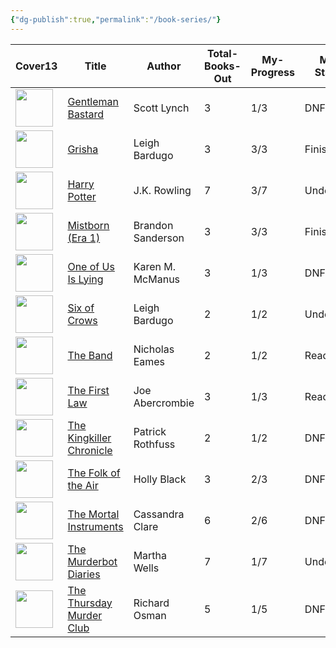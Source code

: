 ```yaml
---
{"dg-publish":true,"permalink":"/book-series/"}
---
```


<div><table class="dataview table-view-table"><thead class="table-view-thead"><tr class="table-view-tr-header"><th class="table-view-th"><span>Cover</span><span class="dataview small-text">13</span></th><th class="table-view-th"><span>Title</span></th><th class="table-view-th"><span>Author</span></th><th class="table-view-th"><span>Total-Books-Out</span></th><th class="table-view-th"><span>My-Progress</span></th><th class="table-view-th"><span>My-Status</span></th><th class="table-view-th"><span>Genre</span></th></tr></thead><tbody class="table-view-tbody"><tr><td><span><img width="60" src="app://d3999f6997f53859d4e27303821969cf3d10/C:/Users/Bogi/Documents/mediatracker/images/gentlemen%20bastards.webp?1749321532019" referrerpolicy="no-referrer"></span></td><td><span><a data-tooltip-position="top" aria-label="Book series/Gentleman Bastard.md" data-href="Book series/Gentleman Bastard.md" href="Book series/Gentleman Bastard.md" class="internal-link" target="_blank" rel="noopener nofollow">Gentleman Bastard</a></span></td><td><span>Scott Lynch</span></td><td>3</td><td><span>1/3</span></td><td><span><span class="status-dnf">DNF'D</span></span></td><td><span>Fantasy</span></td></tr><tr><td><span><img width="60" src="app://d3999f6997f53859d4e27303821969cf3d10/C:/Users/Bogi/Documents/mediatracker/images/Shadow%20and%20Bone.jpg?1742856082000" referrerpolicy="no-referrer"></span></td><td><span><a data-tooltip-position="top" aria-label="Book series/Grisha.md" data-href="Book series/Grisha.md" href="Book series/Grisha.md" class="internal-link" target="_blank" rel="noopener nofollow">Grisha</a></span></td><td><span>Leigh Bardugo</span></td><td>3</td><td><span>3/3</span></td><td><span><span class="status-finished">Finished</span></span></td><td><span>Fantasy</span></td></tr><tr><td><span><img width="60" src="app://d3999f6997f53859d4e27303821969cf3d10/C:/Users/Bogi/Documents/mediatracker/images/harry%20potter.webp?1749321562543" referrerpolicy="no-referrer"></span></td><td><span><a data-tooltip-position="top" aria-label="Book series/Harry Potter.md" data-href="Book series/Harry Potter.md" href="Book series/Harry Potter.md" class="internal-link" target="_blank" rel="noopener nofollow">Harry Potter</a></span></td><td><span>J.K. Rowling</span></td><td>7</td><td><span>3/7</span></td><td><span><span class="status-undecided">Undecided</span></span></td><td><span>Fantasy</span></td></tr><tr><td><span><img width="60" src="app://d3999f6997f53859d4e27303821969cf3d10/C:/Users/Bogi/Documents/mediatracker/images/Mistborn.png?1742850600000" referrerpolicy="no-referrer"></span></td><td><span><a data-tooltip-position="top" aria-label="Book series/Mistborn (Era 1).md" data-href="Book series/Mistborn (Era 1).md" href="Book series/Mistborn (Era 1).md" class="internal-link" target="_blank" rel="noopener nofollow">Mistborn (Era 1)</a></span></td><td><span>Brandon Sanderson</span></td><td>3</td><td><span>3/3</span></td><td><span><span class="status-finished">Finished</span></span></td><td><span>Fantasy</span></td></tr><tr><td><span><img width="60" src="app://d3999f6997f53859d4e27303821969cf3d10/C:/Users/Bogi/Documents/mediatracker/images/One%20of%20Us%20Is%20Lying.jpg?1742857088000" referrerpolicy="no-referrer"></span></td><td><span><a data-tooltip-position="top" aria-label="Book series/One of Us Is Lying.md" data-href="Book series/One of Us Is Lying.md" href="Book series/One of Us Is Lying.md" class="internal-link" target="_blank" rel="noopener nofollow">One of Us Is Lying</a></span></td><td><span>Karen M. McManus</span></td><td>3</td><td><span>1/3</span></td><td><span><span class="status-dnf">DNF'D</span></span></td><td><span>Mystery</span></td></tr><tr><td><span><img width="60" src="app://d3999f6997f53859d4e27303821969cf3d10/C:/Users/Bogi/Documents/mediatracker/images/Six%20of%20Crows.jpg?1742856210000" referrerpolicy="no-referrer"></span></td><td><span><a data-tooltip-position="top" aria-label="Book series/Six of Crows.md" data-href="Book series/Six of Crows.md" href="Book series/Six of Crows.md" class="internal-link" target="_blank" rel="noopener nofollow">Six of Crows</a></span></td><td><span>Leigh Bardugo</span></td><td>2</td><td><span>1/2</span></td><td><span><span class="status-undecided">Undecided</span></span></td><td><span>Fantasy</span></td></tr><tr><td><span><img width="60" src="app://d3999f6997f53859d4e27303821969cf3d10/C:/Users/Bogi/Documents/mediatracker/images/The%20Band.jpg?1742856558000" referrerpolicy="no-referrer"></span></td><td><span><a data-tooltip-position="top" aria-label="Book series/The Band.md" data-href="Book series/The Band.md" href="Book series/The Band.md" class="internal-link" target="_blank" rel="noopener nofollow">The Band</a></span></td><td><span>Nicholas Eames</span></td><td>2</td><td><span>1/2</span></td><td><span><span class="status-reading">Reading</span></span></td><td><span>Fantasy</span></td></tr><tr><td><span><img width="60" src="app://d3999f6997f53859d4e27303821969cf3d10/C:/Users/Bogi/Documents/mediatracker/images/The%20First%20Law.jpg?1742856924000" referrerpolicy="no-referrer"></span></td><td><span><a data-tooltip-position="top" aria-label="Book series/The First Law.md" data-href="Book series/The First Law.md" href="Book series/The First Law.md" class="internal-link" target="_blank" rel="noopener nofollow">The First Law</a></span></td><td><span>Joe Abercrombie</span></td><td>3</td><td><span>1/3</span></td><td><span><span class="status-reading">Reading</span></span></td><td><span>Fantasy</span></td></tr><tr><td><span><img width="60" src="app://d3999f6997f53859d4e27303821969cf3d10/C:/Users/Bogi/Documents/mediatracker/images/The%20Kingkiller%20Chronicle.jpg?1742857410000" referrerpolicy="no-referrer"></span></td><td><span><a data-tooltip-position="top" aria-label="Book series/The Kingkiller Chronicle.md" data-href="Book series/The Kingkiller Chronicle.md" href="Book series/The Kingkiller Chronicle.md" class="internal-link" target="_blank" rel="noopener nofollow">The Kingkiller Chronicle</a></span></td><td><span>Patrick Rothfuss</span></td><td>2</td><td><span>1/2</span></td><td><span><span class="status-dnf">DNF'D</span></span></td><td><span>Fantasy</span></td></tr><tr><td><span><img width="60" src="app://d3999f6997f53859d4e27303821969cf3d10/C:/Users/Bogi/Documents/mediatracker/images/The%20Folk%20of%20the%20Air.jpg?1742857560000" referrerpolicy="no-referrer"></span></td><td><span><a data-tooltip-position="top" aria-label="Book series/The Folk of the Air.md" data-href="Book series/The Folk of the Air.md" href="Book series/The Folk of the Air.md" class="internal-link" target="_blank" rel="noopener nofollow">The Folk of the Air</a></span></td><td><span>Holly Black</span></td><td>3</td><td><span>2/3</span></td><td><span><span class="status-dnf">DNF'D</span></span></td><td><span>Fantasy</span></td></tr><tr><td><span><img width="60" src="app://d3999f6997f53859d4e27303821969cf3d10/C:/Users/Bogi/Documents/mediatracker/images/The%20Mortal%20Instruments.jpg?1742857496000" referrerpolicy="no-referrer"></span></td><td><span><a data-tooltip-position="top" aria-label="Book series/The Mortal Instruments.md" data-href="Book series/The Mortal Instruments.md" href="Book series/The Mortal Instruments.md" class="internal-link" target="_blank" rel="noopener nofollow">The Mortal Instruments</a></span></td><td><span>Cassandra Clare</span></td><td>6</td><td><span>2/6</span></td><td><span><span class="status-dnf">DNF'd</span></span></td><td><span>Fantasy</span></td></tr><tr><td><span><img width="60" src="app://d3999f6997f53859d4e27303821969cf3d10/C:/Users/Bogi/Documents/mediatracker/images/The%20Murderbot%20Diaries.jpg?1742857158000" referrerpolicy="no-referrer"></span></td><td><span><a data-tooltip-position="top" aria-label="Book series/The Murderbot Diaries.md" data-href="Book series/The Murderbot Diaries.md" href="Book series/The Murderbot Diaries.md" class="internal-link" target="_blank" rel="noopener nofollow">The Murderbot Diaries</a></span></td><td><span>Martha Wells</span></td><td>7</td><td><span>1/7</span></td><td><span><span class="status-undecided">Undecided</span></span></td><td><span>Sci-Fi</span></td></tr><tr><td><span><img width="60" src="app://d3999f6997f53859d4e27303821969cf3d10/C:/Users/Bogi/Documents/mediatracker/images/The%20Thursday%20Murder%20Club.jpg?1742856796000" referrerpolicy="no-referrer"></span></td><td><span><a data-tooltip-position="top" aria-label="Book series/The Thursday Murder Club.md" data-href="Book series/The Thursday Murder Club.md" href="Book series/The Thursday Murder Club.md" class="internal-link" target="_blank" rel="noopener nofollow">The Thursday Murder Club</a></span></td><td><span>Richard Osman</span></td><td>5</td><td><span>1/5</span></td><td><span><span class="status-dnf">DNF'D</span></span></td><td><span>Mystery</span></td></tr></tbody></table></div>
